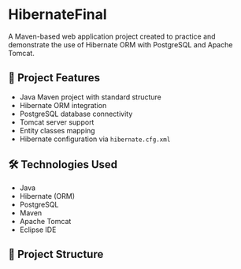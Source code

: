 # HibernateFinal

A Maven-based web application project created to practice and demonstrate the use of Hibernate ORM with PostgreSQL and Apache Tomcat.

## 📌 Project Features

- Java Maven project with standard structure
- Hibernate ORM integration
- PostgreSQL database connectivity
- Tomcat server support
- Entity classes mapping
- Hibernate configuration via `hibernate.cfg.xml`

## 🛠️ Technologies Used

- Java
- Hibernate (ORM)
- PostgreSQL
- Maven
- Apache Tomcat
- Eclipse IDE

## 📁 Project Structure

